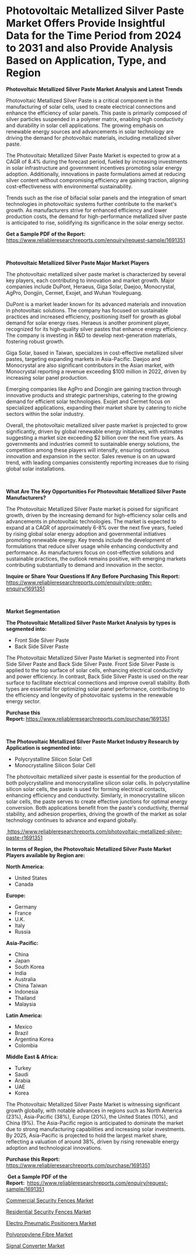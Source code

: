 <p><h1>Photovoltaic Metallized Silver Paste Market Offers Provide Insightful Data for the Time Period from 2024 to 2031 and also Provide Analysis Based on Application, Type, and Region</h1></p><p><strong>Photovoltaic Metallized Silver Paste Market Analysis and Latest Trends</strong></p>
<p><p>Photovoltaic Metallized Silver Paste is a critical component in the manufacturing of solar cells, used to create electrical connections and enhance the efficiency of solar panels. This paste is primarily composed of silver particles suspended in a polymer matrix, enabling high conductivity and durability in solar cell applications. The growing emphasis on renewable energy sources and advancements in solar technology are driving the demand for photovoltaic materials, including metallized silver paste.</p><p>The Photovoltaic Metallized Silver Paste Market is expected to grow at a CAGR of 8.4% during the forecast period, fueled by increasing investments in solar infrastructure and government incentives promoting solar energy adoption. Additionally, innovations in paste formulations aimed at reducing silver content without compromising efficiency are gaining traction, aligning cost-effectiveness with environmental sustainability.</p><p>Trends such as the rise of bifacial solar panels and the integration of smart technologies in photovoltaic systems further contribute to the market's growth. As manufacturers strive for enhanced efficiency and lower production costs, the demand for high-performance metallized silver paste is anticipated to rise, solidifying its significance in the solar energy sector.</p></p>
<p><strong>Get a Sample PDF of the Report:&nbsp;</strong> <a href="https://www.reliableresearchreports.com/enquiry/request-sample/1691351?utm_campaign=24&utm_medium=2&utm_source=Github&utm_content=ia&utm_term=19102024&utm_id=photovoltaic-metallized-silver-paste">https://www.reliableresearchreports.com/enquiry/request-sample/1691351</a></p>
<p>&nbsp;</p>
<p><strong>Photovoltaic Metallized Silver Paste Major Market Players</strong></p>
<p><p>The photovoltaic metallized silver paste market is characterized by several key players, each contributing to innovation and market growth. Major companies include DuPont, Heraeus, Giga Solar, Daejoo, Monocrystal, AgPro, Dongjin, Cermet, Exojet, and Wuhan Youleguang. </p><p>DuPont is a market leader known for its advanced materials and innovation in photovoltaic solutions. The company has focused on sustainable practices and increased efficiency, positioning itself for growth as global demand for solar energy rises. Heraeus is another prominent player, recognized for its high-quality silver pastes that enhance energy efficiency. The company is investing in R&D to develop next-generation materials, fostering robust growth.</p><p>Giga Solar, based in Taiwan, specializes in cost-effective metallized silver pastes, targeting expanding markets in Asia-Pacific. Daejoo and Monocrystal are also significant contributors in the Asian market, with Monocrystal reporting a revenue exceeding $100 million in 2022, driven by increasing solar panel production.</p><p>Emerging companies like AgPro and Dongjin are gaining traction through innovative products and strategic partnerships, catering to the growing demand for efficient solar technologies. Exojet and Cermet focus on specialized applications, expanding their market share by catering to niche sectors within the solar industry.</p><p>Overall, the photovoltaic metallized silver paste market is projected to grow significantly, driven by global renewable energy initiatives, with estimates suggesting a market size exceeding $2 billion over the next five years. As governments and industries commit to sustainable energy solutions, the competition among these players will intensify, ensuring continuous innovation and expansion in the sector. Sales revenue is on an upward trend, with leading companies consistently reporting increases due to rising global solar installations.</p></p>
<p>&nbsp;</p>
<p><strong>What Are The Key Opportunities For Photovoltaic Metallized Silver Paste Manufacturers?</strong></p>
<p><p>The Photovoltaic Metallized Silver Paste market is poised for significant growth, driven by the increasing demand for high-efficiency solar cells and advancements in photovoltaic technologies. The market is expected to expand at a CAGR of approximately 6-8% over the next five years, fueled by rising global solar energy adoption and governmental initiatives promoting renewable energy. Key trends include the development of formulations that reduce silver usage while enhancing conductivity and performance. As manufacturers focus on cost-effective solutions and sustainable practices, the outlook remains positive, with emerging markets contributing substantially to demand and innovation in the sector.</p></p>
<p><strong>Inquire or Share Your Questions If Any Before Purchasing This Report:</strong> <a href="https://www.reliableresearchreports.com/enquiry/pre-order-enquiry/1691351?utm_campaign=24&utm_medium=2&utm_source=Github&utm_content=ia&utm_term=19102024&utm_id=photovoltaic-metallized-silver-paste">https://www.reliableresearchreports.com/enquiry/pre-order-enquiry/1691351</a></p>
<p>&nbsp;</p>
<p><strong>Market Segmentation</strong></p>
<p><strong>The Photovoltaic Metallized Silver Paste Market Analysis by types is segmented into:</strong></p>
<p><ul><li>Front Side Silver Paste</li><li>Back Side Silver Paste</li></ul></p>
<p><p>The Photovoltaic Metallized Silver Paste Market is segmented into Front Side Silver Paste and Back Side Silver Paste. Front Side Silver Paste is applied to the top surface of solar cells, enhancing electrical conductivity and power efficiency. In contrast, Back Side Silver Paste is used on the rear surface to facilitate electrical connections and improve overall stability. Both types are essential for optimizing solar panel performance, contributing to the efficiency and longevity of photovoltaic systems in the renewable energy sector.</p></p>
<p><strong>Purchase this Report:&nbsp;</strong><a href="https://www.reliableresearchreports.com/purchase/1691351?utm_campaign=24&utm_medium=2&utm_source=Github&utm_content=ia&utm_term=19102024&utm_id=photovoltaic-metallized-silver-paste">https://www.reliableresearchreports.com/purchase/1691351</a></p>
<p>&nbsp;</p>
<p><strong>The Photovoltaic Metallized Silver Paste Market Industry Research by Application is segmented into:</strong></p>
<p><ul><li>Polycrystalline Silicon Solar Cell</li><li>Monocrystalline Silicon Solar Cell</li></ul></p>
<p><p>The photovoltaic metallized silver paste is essential for the production of both polycrystalline and monocrystalline silicon solar cells. In polycrystalline silicon solar cells, the paste is used for forming electrical contacts, enhancing efficiency and conductivity. Similarly, in monocrystalline silicon solar cells, the paste serves to create effective junctions for optimal energy conversion. Both applications benefit from the paste's conductivity, thermal stability, and adhesion properties, driving the growth of the market as solar technology continues to advance and expand globally.</p></p>
<p><a href="https://www.reliableresearchreports.com/photovoltaic-metallized-silver-paste-r1691351?utm_campaign=24&utm_medium=2&utm_source=Github&utm_content=ia&utm_term=19102024&utm_id=photovoltaic-metallized-silver-paste">&nbsp;https://www.reliableresearchreports.com/photovoltaic-metallized-silver-paste-r1691351</a></p>
<p><strong>In terms of Region, the Photovoltaic Metallized Silver Paste Market Players available by Region are:</strong></p>
<p>
    <p> <strong> North America: </strong>
        <ul>
            <li>United States</li>
            <li>Canada</li>
        </ul>
        </p> 
    <p> <strong> Europe: </strong>
        <ul>
            <li>Germany</li>
            <li>France</li>
            <li>U.K.</li>
            <li>Italy</li>
            <li>Russia</li>
        </ul>
        </p> 
    <p> <strong> Asia-Pacific: </strong>
        <ul>
            <li>China</li>
            <li>Japan</li>
            <li>South Korea</li>
            <li>India</li>
            <li>Australia</li>
            <li>China Taiwan</li>
            <li>Indonesia</li>
            <li>Thailand</li>
            <li>Malaysia</li>
        </ul>
        </p> 
    <p> <strong> Latin America: </strong>
        <ul>
            <li>Mexico</li>
            <li>Brazil</li>
            <li>Argentina Korea</li>
            <li>Colombia</li>
        </ul>
        </p> 
    <p> <strong> Middle East & Africa: </strong>
        <ul>
            <li>Turkey</li>
            <li>Saudi</li>
            <li>Arabia</li>
            <li>UAE</li>
            <li>Korea</li>
        </ul>
    </p>
    </p>
<p><p>The Photovoltaic Metallized Silver Paste Market is witnessing significant growth globally, with notable advances in regions such as North America (23%), Asia-Pacific (38%), Europe (20%), the United States (10%), and China (9%). The Asia-Pacific region is anticipated to dominate the market due to strong manufacturing capabilities and increasing solar investments. By 2025, Asia-Pacific is projected to hold the largest market share, reflecting a valuation of around 38%, driven by rising renewable energy adoption and technological innovations.</p></p>
<p><strong>Purchase this Report: </strong><a href="https://www.reliableresearchreports.com/purchase/1691351?utm_campaign=24&utm_medium=2&utm_source=Github&utm_content=ia&utm_term=19102024&utm_id=photovoltaic-metallized-silver-paste">https://www.reliableresearchreports.com/purchase/1691351</a></p>
<p>&nbsp;<strong>Get a Sample PDF of the Report:&nbsp;&nbsp;</strong><a href="https://www.reliableresearchreports.com/enquiry/request-sample/1691351?utm_campaign=24&utm_medium=2&utm_source=Github&utm_content=ia&utm_term=19102024&utm_id=photovoltaic-metallized-silver-paste">https://www.reliableresearchreports.com/enquiry/request-sample/1691351</a></p>
<p><strong></strong></p>
<p><p><a href="https://issuu.com/reportprime-2/docs/commercial-security-fences-market-size-2030.pptx?utm_campaign=24&utm_medium=2&utm_source=Github&utm_content=ia&utm_term=19102024&utm_id=photovoltaic-metallized-silver-paste">Commercial Security Fences Market</a></p><p><a href="https://issuu.com/reportprime-2/docs/residential-security-fences-market-size-2030.pptx?utm_campaign=24&utm_medium=2&utm_source=Github&utm_content=ia&utm_term=19102024&utm_id=photovoltaic-metallized-silver-paste">Residential Security Fences Market</a></p><p><a href="https://www.linkedin.com/pulse/electro-pneumatic-positioners-market-analysis-product-segmentation-wnpcf?utm_campaign=24&utm_medium=2&utm_source=Github&utm_content=ia&utm_term=19102024&utm_id=photovoltaic-metallized-silver-paste">Electro Pneumatic Positioners Market</a></p><p><a href="https://github.com/cecilahoi7/Market-Research-Report-List-1/blob/main/polypropylene-fibre-market.md?utm_campaign=24&utm_medium=2&utm_source=Github&utm_content=ia&utm_term=19102024&utm_id=photovoltaic-metallized-silver-paste">Polypropylene Fibre Market</a></p><p><a href="https://www.linkedin.com/pulse/strategic-roadmap-success-global-signal-converter-market-analysis-z3yyf?utm_campaign=24&utm_medium=2&utm_source=Github&utm_content=ia&utm_term=19102024&utm_id=photovoltaic-metallized-silver-paste">Signal Converter Market</a></p></p>